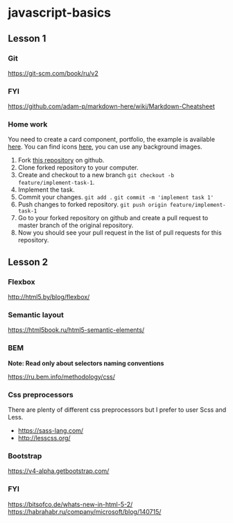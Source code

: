# javascript-basics

## Lesson 1

### Git

https://git-scm.com/book/ru/v2

### FYI

https://github.com/adam-p/markdown-here/wiki/Markdown-Cheatsheet

### Home work

You need to create a card component, portfolio, the example is available [here](ArtemStarotitorov/1/homework/task.PNG).
You can find icons [here](https://fontawesome.com/), you can use any background images.

1. Fork [this repository](https://github.com/nondont/teach-me-skills-javascript-basics) on github.
2. Clone forked repository to your computer.
3. Create and checkout to a new branch `git checkout -b feature/implement-task-1`.
4. Implement the task.
5. Commit your changes.
`git add .`
`git commit -m 'implement task 1'`
6. Push changes to forked repository.
`git push origin feature/implement-task-1`
7. Go to your forked repository on github and create a pull request to master branch of the original repository.
8. Now you should see your pull request in the list of pull requests for this repository.

## Lesson 2

### Flexbox
  
http://html5.by/blog/flexbox/

### Semantic layout

https://html5book.ru/html5-semantic-elements/

### BEM

**Note: Read only about selectors naming conventions**

https://ru.bem.info/methodology/css/

### Css preprocessors

There are plenty of different css preprocessors but I prefer to user Scss and Less.

* https://sass-lang.com/
* http://lesscss.org/

### Bootstrap

https://v4-alpha.getbootstrap.com/

### FYI

https://bitsofco.de/whats-new-in-html-5-2/
https://habrahabr.ru/company/microsoft/blog/140715/

